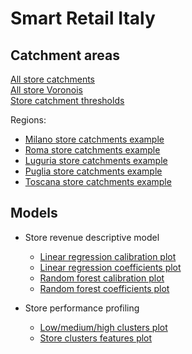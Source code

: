 # Smart Retail Italy

## Catchment areas

[All store catchments](italy_store_catchments_all.html)  
[All store Voronois](italy_store_voronois.html)  
[Store catchment thresholds](italy_store_catchment_candidates_milano.html)

Regions:
  * [Milano store catchments example](italy_store_catchments_milano.html)
  * [Roma store catchments example](italy_store_catchments_roma.html)
  * [Luguria store catchments example](italy_store_catchments_liguria.html)
  * [Puglia store catchments example](italy_store_catchments_puglia.html)
  * [Toscana store catchments example](italy_store_catchments_toscana.html)

## Models

* Store revenue descriptive model  
  * [Linear regression calibration plot](linearregression_calibration.png)
  * [Linear regression coefficients plot](linearregression_coeffs.png)
  * [Random forest calibration plot](randomforestregressor_calibration.png)
  * [Random forest coefficients plot](randomforestregressor_coeffs.png)

* Store performance profiling  
  * [Low/medium/high clusters plot](store_clusters.png)
  * [Store clusters features plot](store_cluster_profiles.png)
